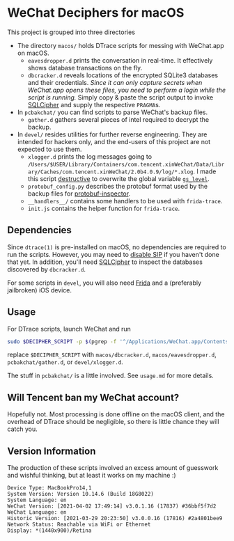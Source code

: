 # WeChat Deciphers for macOS

This project is grouped into three directories

+ The directory `macos/` holds DTrace scripts for messing with WeChat.app on macOS.
    + `eavesdropper.d` prints the conversation in real-time. It effectively shows database transactions on the fly.
    + `dbcracker.d` reveals locations of the encrypted SQLite3 databases and their credentials. *Since it can only capture secrets when WeChat.app opens these files, you need to perform a login while the script is running.* Simply copy & paste the script output to invoke [SQLCipher](https://github.com/sqlcipher/sqlcipher) and supply the respective `PRAGMA`s.
+ In `pcbakchat/` you can find scripts to parse WeChat's backup files.
    + `gather.d` gathers several pieces of intel required to decrypt the backup.
+ In `devel/` resides utilities for further reverse engineering. They are intended for hackers only, and the end-users of this project are not expected to use them.
    + `xlogger.d` prints the log messages going to `/Users/$USER/Library/Containers/com.tencent.xinWeChat/Data/Library/Caches/com.tencent.xinWeChat/2.0b4.0.9/log/*.xlog`. I made this script [destructive](http://dtrace.org/guide/chp-actsub.html#chp-actsub-4) to overwrite the global variable [`gs_level`](https://github.com/Tencent/mars/blob/master/mars/comm/xlogger/xloggerbase.c#L93).
    + `protobuf_config.py` describes the protobuf format used by the backup files for [protobuf-inspector](https://github.com/mildsunrise/protobuf-inspector).
    + `__handlers__/` contains some handlers to be used with `frida-trace`.
    + `init.js` contains the helper function for `frida-trace`.

## Dependencies

Since `dtrace(1)` is pre-installed on macOS, no dependencies are required to run the scripts. However, you may need to [disable SIP](https://apple.stackexchange.com/questions/208762/now-that-el-capitan-is-rootless-is-there-any-way-to-get-dtrace-working) if you haven't done that yet. In addition, you'll need [SQLCipher](https://github.com/sqlcipher/sqlcipher) to inspect the databases discovered by `dbcracker.d`.

For some scripts in `devel`, you will also need [Frida](https://frida.re) and a (preferably jailbroken) iOS device.

## Usage

For DTrace scripts, launch WeChat and run

```bash
sudo $DECIPHER_SCRIPT -p $(pgrep -f '^/Applications/WeChat.app/Contents/MacOS/WeChat')
```

replace `$DECIPHER_SCRIPT` with `macos/dbcracker.d`, `macos/eavesdropper.d`, `pcbakchat/gather.d`, or `devel/xlogger.d`.

The stuff in `pcbakchat/` is a little involved. See `usage.md` for more details.

## Will Tencent ban my WeChat account?

Hopefully not. Most processing is done offline on the macOS client, and the overhead of DTrace should be negligible, so there is little chance they will catch you.

## Version Information

The production of these scripts involved an excess amount of guesswork and wishful thinking, but at least it works on my machine :)

```
Device Type: MacBookPro14,1
System Version: Version 10.14.6 (Build 18G8022)
System Language: en
WeChat Version: [2021-04-02 17:49:14] v3.0.1.16 (17837) #36bbf5f7d2
WeChat Language: en
Historic Version: [2021-03-29 20:23:50] v3.0.0.16 (17816) #2a4801bee9
Network Status: Reachable via WiFi or Ethernet
Display: *(1440x900)/Retina
```
